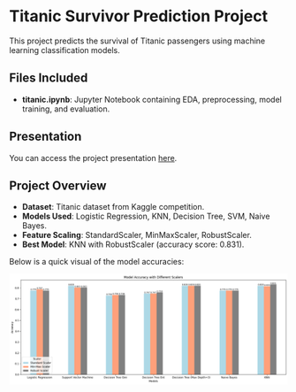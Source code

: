 # Titanic Survivor Prediction Project

This project predicts the survival of Titanic passengers using machine learning classification models.

## Files Included

- **titanic.ipynb**: Jupyter Notebook containing EDA, preprocessing, model training, and evaluation.

## Presentation

You can access the project presentation [here](https://docs.google.com/presentation/d/1agy34EnWOaLNOPJhSOyREYC6YkwQNcPPD-qNd9cIWrU/edit?usp=sharing). 

## Project Overview

- **Dataset**: Titanic dataset from Kaggle competition.  
- **Models Used**: Logistic Regression, KNN, Decision Tree, SVM, Naive Bayes.  
- **Feature Scaling**: StandardScaler, MinMaxScaler, RobustScaler.  
- **Best Model**: KNN with RobustScaler (accuracy score: 0.831).

Below is a quick visual of the model accuracies:

![Model Accuracy](model_accuracy.png)